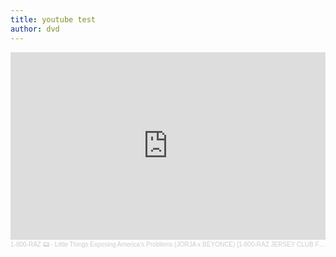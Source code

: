 ```yaml
---
title: youtube test
author: dvd
---
```


<iframe width="100%" height="300" scrolling="no" frameborder="no" allow="autoplay" src="https://w.soundcloud.com/player/?url=https%3A//api.soundcloud.com/tracks/1518414064&color=%23ff5500&auto_play=false&hide_related=false&show_comments=true&show_user=true&show_reposts=false&show_teaser=true&visual=true"></iframe><div style="font-size: 10px; color: #cccccc;line-break: anywhere;word-break: normal;overflow: hidden;white-space: nowrap;text-overflow: ellipsis; font-family: Interstate,Lucida Grande,Lucida Sans Unicode,Lucida Sans,Garuda,Verdana,Tahoma,sans-serif;font-weight: 100;"><a href="https://soundcloud.com/1800-729" title="1-800-RAZ 📟" target="_blank" style="color: #cccccc; text-decoration: none;">1-800-RAZ 📟</a> · <a href="https://soundcloud.com/1800-729/little-things-exposing-americas-problems-jorja-x-beyonce-jersey-club-flip-1800729" title="Little Things Exposing America&#x27;s Problems (JORJA x BEYONCE) [1-800-RAZ JERSEY CLUB FLIP]" target="_blank" style="color: #cccccc; text-decoration: none;">Little Things Exposing America&#x27;s Problems (JORJA x BEYONCE) [1-800-RAZ JERSEY CLUB FLIP]</a></div>
